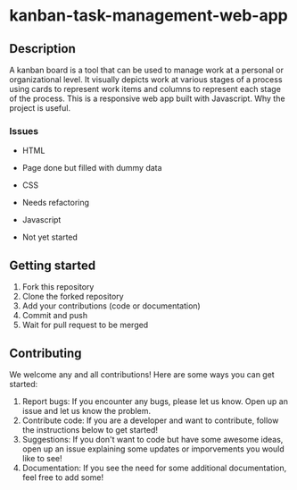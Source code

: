 # kanban-task-management-web-app

## Description

A kanban board is a tool that can be used to manage work at a personal or organizational level. It visually depicts work at various stages of a process using cards to represent work items and columns to represent each stage of the process. This is a responsive web app built with Javascript.
Why the project is useful.

### Issues

- HTML

* Page done but filled with dummy data

- CSS

* Needs refactoring

- Javascript

* Not yet started

## Getting started

1. Fork this repository
2. Clone the forked repository
3. Add your contributions (code or documentation)
4. Commit and push
5. Wait for pull request to be merged

## Contributing

We welcome any and all contributions! Here are some ways you can get started:

1. Report bugs: If you encounter any bugs, please let us know. Open up an issue and let us know the problem.
2. Contribute code: If you are a developer and want to contribute, follow the instructions below to get started!
3. Suggestions: If you don't want to code but have some awesome ideas, open up an issue explaining some updates or imporvements you would like to see!
4. Documentation: If you see the need for some additional documentation, feel free to add some!
